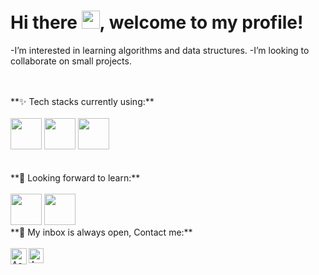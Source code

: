 <h1> Hi there <img src="https://github.com/piyushP7pravin/piyushP7pravin/blob/master/Hi.gif" width="29px">, welcome to my profile! </h1>

-I’m interested in learning algorithms and data structures.
-I’m looking to collaborate on small projects.

<br>
<br>
**✨ Tech stacks currently using:** <br>
<br>
<code><a href="https://www.python.org/" target="_blank"><img height="50" src="https://www.vectorlogo.zone/logos/python/python-ar21.svg"></a></code>
<code><a href="https://jupyter.org/" target="_blank"><img height="50" src="https://www.vectorlogo.zone/logos/jupyter/jupyter-ar21.svg"></a></code>
<code><a href="https://www.java.com/en/" target="_blank"><img height="50" src="https://www.vectorlogo.zone/logos/java/java-ar21.svg"></a></code>
<br>
<br>
<br>
**🌱 Looking forward to learn:** <br>
<br>
<code><a href="https://www.javascript.com/" target="_blank"><img height="50" src="https://www.vectorlogo.zone/logos/javascript/javascript-ar21.svg"></a></code>
<code><a href="https://cloud.google.com/" target="_blank"><img height="50" src="https://www.vectorlogo.zone/logos/google_cloud/google_cloud-ar21.svg"></a></code>
<br>
**💬 My inbox is always open, Contact me:**
<br>
<br> 
  <a href="mailto:aayush.shukla.366@gmail.com" target="_blank">
    <img align="left" alt="Aayush Shukla | Gmail" width="26px" src="https://iconape.com/wp-content/uploads/1/11/gmail-02.png" />
  </a>
  <a href="https://www.instagram.com/ytb.oreus.bs/" target="_blank">
    <img align="left" alt="Aayush Shukla | Instagram" width="24px" src="https://i0.wp.com/statesborodowntown.com/wp-content/uploads/2016/01/instagram-Logo-PNG-Transparent-Background-download.png?fit=1000%2C1000&ssl=1"  />
  </a>
